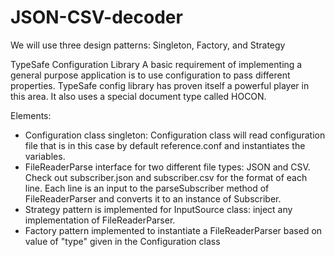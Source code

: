 # JSON-CSV-decoder

We will use three design patterns: Singleton, Factory, and Strategy

TypeSafe Configuration Library
A basic requirement of implementing a general purpose application is to use configuration to pass different properties. TypeSafe config library has proven itself a powerful player in this area. It also uses a special document type called HOCON. 

Elements:
- Configuration class singleton: Configuration class will read configuration file that is in this case by default reference.conf and instantiates the variables.
- FileReaderParse interface for two different file types: JSON and CSV. Check out subscriber.json and subscriber.csv for the format of each line. Each line is an input to the parseSubscriber method of FileReaderParser and converts it to an instance of Subscriber.
- Strategy pattern is implemented for InputSource class: inject any implementation of FileReaderParser. 
- Factory pattern implemented to instantiate a FileReaderParser based on value of "type" given in the Configuration class
